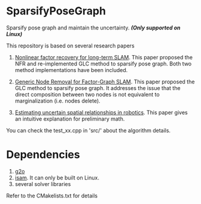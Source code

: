 # SparsifyPoseGraph
Sparsify pose graph and maintain the uncertainty. ***(Only supported on Linux)***

This repository is based on several research papers 

1. [Nonlinear factor recovery for long-term SLAM](http://www2.informatik.uni-freiburg.de/~mazuran/papers/mazuran15ijrr.pdf). This paper proposed the NFR and re-implemented GLC method to sparsify pose graph. Both two method implementations have been included.

2. [Generic Node Removal for Factor-Graph SLAM](https://ri.cmu.edu/pub_files/2014/9/CarlevarisBianco14tro.pdf). This paper proposed the GLC method to sparsify pose graph. It addresses the issue that the direct composition between two nodes is not equivalent to marginalization (i.e. nodes delete).

3. [Estimating uncertain spatial relationships in robotics](https://www.researchgate.net/profile/Randall_Smith4/publication/221405213_Estimating_Uncertain_Spatial_Relationships_in_Robotics/links/0fcfd5141dc9b2bf2d000000.pdf). This paper gives an intuitive explanation for preliminary math.


You can check the test_xx.cpp in 'src/' about the algorithm details.


# Dependencies
1. [g2o](https://github.com/RainerKuemmerle/g2o)
2. [isam](http://people.csail.mit.edu/kaess/isam/). It can only be built on Linux.
3. several solver libraries

Refer to the CMakelists.txt for details
